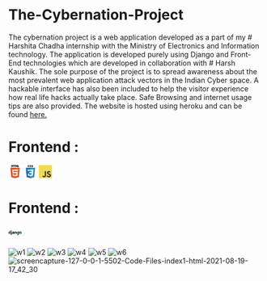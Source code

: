 # The-Cybernation-Project
The cybernation project is a web application developed as a part of my # Harshita Chadha internship with the Ministry of Electronics and Information technology. The application is developed purely using Django and Front-End technologies which are developed in collaboration with # Harsh Kaushik. The sole purpose of the project is to spread awareness about the most prevalent web application attack vectors in the Indian Cyber space. A hackable interface has also been included to help the visitor experience how real life hacks actually take place. Safe Browsing and internet usage tips are also provided. The website is hosted using heroku and can be found <a href="https://cybernation.herokuapp.com">here.</a>
# Frontend :
<img  alt="HTML5" width="26px" src="https://raw.githubusercontent.com/github/explore/80688e429a7d4ef2fca1e82350fe8e3517d3494d/topics/html/html.png" />
<img  alt="CSS3" width="26px" src="https://raw.githubusercontent.com/github/explore/80688e429a7d4ef2fca1e82350fe8e3517d3494d/topics/css/css.png" />
<img  alt="JavaScript" width="26px" src="https://raw.githubusercontent.com/github/explore/80688e429a7d4ef2fca1e82350fe8e3517d3494d/topics/javascript/javascript.png" />

# Frontend :
<img  alt="JavaScript" width="26px" src="https://raw.githubusercontent.com/github/explore/80688e429a7d4ef2fca1e82350fe8e3517d3494d/topics/django/django.png" />

![w1](https://user-images.githubusercontent.com/60865477/130093306-93997f47-c3cc-47d6-bab6-27bfc45531fd.png)
![w2](https://user-images.githubusercontent.com/60865477/130093328-a2cd2f18-af9e-4f72-aa2e-f2bf71b91d69.png)
![w3](https://user-images.githubusercontent.com/60865477/130093341-1a7557f2-a971-4179-bfa0-cdef0a57a49e.png)
![w4](https://user-images.githubusercontent.com/60865477/130093353-cae8b3d3-da77-423c-9390-4297ee17e358.png)
![w5](https://user-images.githubusercontent.com/60865477/130093366-53acad0b-a2c6-4cba-b5b5-cc0b0c69bfa4.png)
![w6](https://user-images.githubusercontent.com/60865477/130093380-4bafaa6c-7c6c-42ea-9263-7edceeced56f.png)
![screencapture-127-0-0-1-5502-Code-Files-index1-html-2021-08-19-17_42_30](https://user-images.githubusercontent.com/60865477/130093407-ab1874eb-a370-469a-be4c-4983ddf88b4e.png)

